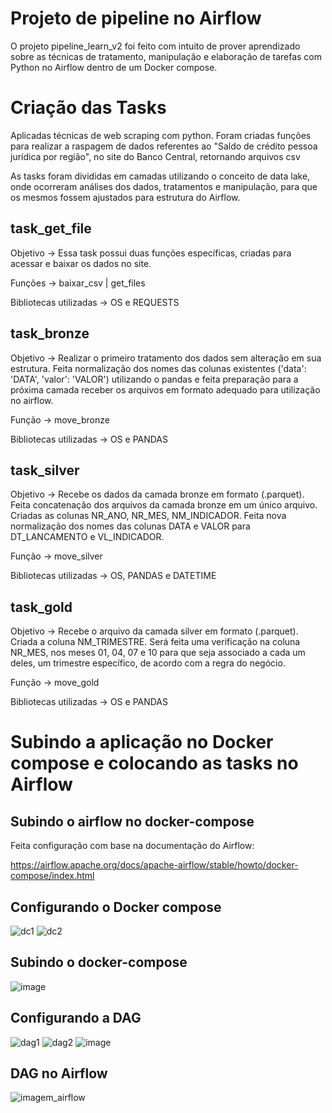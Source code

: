 # Projeto de pipeline no Airflow
O projeto pipeline_learn_v2 foi feito com intuito de prover aprendizado sobre as técnicas de tratamento, manipulação e elaboração 
de tarefas com Python no Airflow dentro de um Docker compose.

# Criação das Tasks
Aplicadas técnicas de web scraping com python. Foram criadas funções para realizar a raspagem de dados referentes ao "Saldo de crédito pessoa jurídica por região", no 
site do Banco Central, retornando arquivos csv

As tasks foram divididas em camadas utilizando o conceito de data lake, onde ocorreram análises dos dados, tratamentos e manipulação, para que os 
mesmos fossem ajustados para estrutura do Airflow. 


## task_get_file
Objetivo -> Essa task possui duas funções específicas, criadas para acessar e baixar os dados no site. 

Funções -> baixar_csv | get_files

Bibliotecas utilizadas -> OS e REQUESTS

## task_bronze
Objetivo -> Realizar o primeiro tratamento dos dados sem alteração em sua estrutura. Feita normalização dos nomes das colunas existentes ('data': 'DATA', 
'valor': 'VALOR') utilizando o pandas e feita preparação para a próxima camada receber os arquivos em formato adequado para utilização no airflow.

Função -> move_bronze

Bibliotecas utilizadas -> OS e PANDAS

## task_silver
Objetivo -> Recebe os dados da camada bronze em formato (.parquet). Feita concatenação dos arquivos da camada bronze em um único arquivo. 
Criadas as colunas NR_ANO, NR_MES, NM_INDICADOR. Feita nova normalização dos nomes das colunas DATA e VALOR para DT_LANCAMENTO e VL_INDICADOR.

Função -> move_silver

Bibliotecas utilizadas -> OS, PANDAS e DATETIME

## task_gold
Objetivo -> Recebe o arquivo da camada silver em formato (.parquet). Criada a coluna NM_TRIMESTRE. Será feita
uma verificação na coluna NR_MES, nos meses 01, 04, 07 e 10 para que seja associado a cada um deles, um trimestre específico, de acordo com a regra do negócio.

Função -> move_gold

Bibliotecas utilizadas -> OS e PANDAS

# Subindo a aplicação no Docker compose e colocando as tasks no Airflow
## Subindo o airflow no docker-compose

Feita configuração com base na documentação do Airflow: 

https://airflow.apache.org/docs/apache-airflow/stable/howto/docker-compose/index.html

## Configurando o Docker compose
![dc1](https://user-images.githubusercontent.com/108907292/201009319-f0a573ae-bdc5-4dcc-81ba-82b7153310e0.jpg)
![dc2](https://user-images.githubusercontent.com/108907292/201009329-1613eb99-ddf9-4bb2-869a-f4405a304506.jpg)

## Subindo o docker-compose

![image](https://user-images.githubusercontent.com/108907292/201006180-6bb8f810-40fe-4557-8b01-08b12ab5cc3d.png)

## Configurando a DAG
![dag1](https://user-images.githubusercontent.com/108907292/201008797-04119c0e-141c-46a5-965e-427ffc0caf33.jpg)
![dag2](https://user-images.githubusercontent.com/108907292/201008822-07c12454-a220-4703-949d-7fc95eab4c98.jpg)
![image](https://user-images.githubusercontent.com/108907292/201010011-973b63b8-d5f4-4070-accd-13f02b4a11d3.png)

## DAG no Airflow
![imagem_airflow](https://user-images.githubusercontent.com/108907292/215355063-4792a465-6593-4a1d-a57c-daca4ad5bef4.png)



